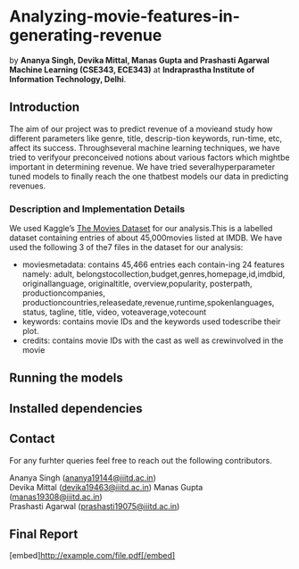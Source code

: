 # Analyzing-movie-features-in-generating-revenue
by **Ananya Singh, Devika Mittal, Manas Gupta and Prashasti Agarwal**
**Machine Learning (CSE343, ECE343)** at **Indraprastha Institute of Information Technology, Delhi**. 

## Introduction 
The aim of our project was to predict revenue of a movieand study how different parameters like genre, title, descrip-tion  keywords,  run-time,  etc,  affect  its  success.   Throughseveral machine learning techniques, we have tried to verifyour preconceived notions about various factors which mightbe important in determining revenue. We have tried severalhyperparameter tuned models to finally reach the one thatbest models our data in predicting revenues.

### Description and Implementation Details
We used Kaggle’s [The Movies Dataset](https://www.kaggle.com/rounakbanik/the-movies-dataset) for our analysis.This is a labelled dataset containing entries of about 45,000movies listed at IMDB. We have used the following 3 of the7 files in the dataset for our analysis:
- moviesmetadata:  contains 45,466 entries each contain-ing  24  features  namely: adult,  belongstocollection,budget,genres,homepage,id,imdbid, originallanguage, originaltitle, overview,popularity, posterpath, productioncompanies, productioncountries,releasedate,revenue,runtime,spokenlanguages, status, tagline, title, video, voteaverage,votecount
- keywords: contains movie IDs and the keywords used todescribe their plot.
- credits: contains movie IDs with the cast as well as crewinvolved in the movie


## Running the models

     
## Installed dependencies 

    
## Contact 
For any furhter queries feel free to reach out the following contributors. 

Ananya Singh (ananya19144@iiitd.ac.in) </br>
Devika Mittal (devika19463@iiitd.ac.in) 
Manas Gupta (manas19308@iiitd.ac.in) </br>
Prashasti Agarwal (prashasti19075@iiitd.ac.in) </br>

## Final Report 
[embed]http://example.com/file.pdf[/embed]
